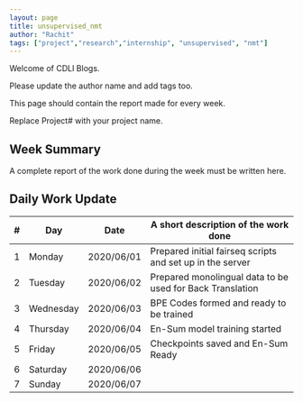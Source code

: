 ```yaml
---
layout: page
title: unsupervised_nmt
author: "Rachit"
tags: ["project","research","internship", "unsupervised", "nmt"]
---
```

Welcome of CDLI Blogs.

Please update the author name and add tags too. 

This page should contain the report made for every week.

Replace Project# with your project name.

## Week Summary

A complete report of the work done during the week must be written here. 


## Daily Work Update

|\#|Day|Date|A short description of the work done|  
|---	|---	|---	|---	|  
|1   	| Monday 	|   2020/06/01	|  Prepared initial fairseq scripts and set up in the server 	|  
|2   	| Tuesday  	|   2020/06/02	|  Prepared monolingual data to be used for Back Translation 	|  
|3   	| Wednesday  	|  2020/06/03 	|  BPE Codes formed and ready to be trained 	|  
|4   	| Thursday  	|   2020/06/04	|  En-Sum model training started 	|  
|5   	| Friday  	|   2020/06/05	|  Checkpoints saved and En-Sum Ready 	|  
|6   	| Saturday  	|   2020/06/06	|   	|  
|7   	| Sunday  	|   2020/06/07	|   	|  
